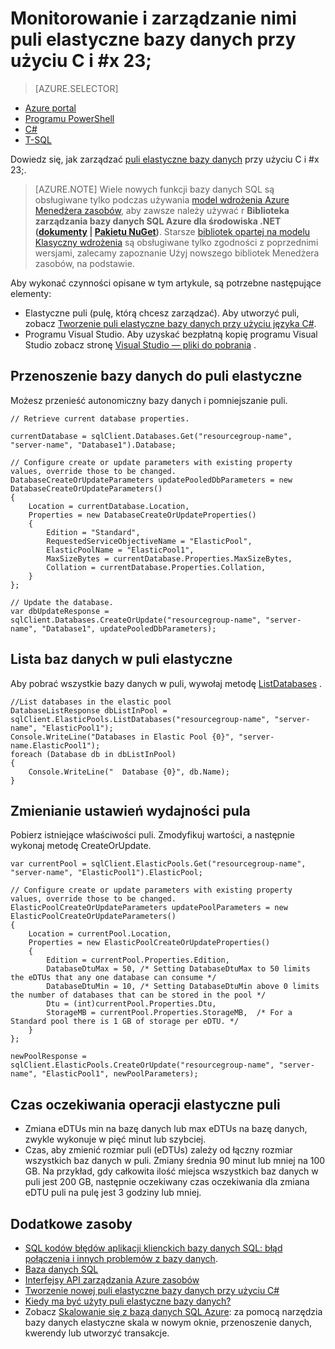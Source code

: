 <properties
    pageTitle="Monitorowanie i zarządzanie nimi pula elastyczne bazy danych z C# | Microsoft Azure"
    description="Zarządzanie puli bazy danych SQL Azure elastyczne bazy danych przy użyciu technik projektowania bazy danych C#."
    services="sql-database"
    documentationCenter=""
    authors="stevestein"
    manager="jhubbard"
    editor=""/>

<tags
    ms.service="sql-database"
    ms.devlang="NA"
    ms.topic="article"
    ms.tgt_pltfrm="csharp"
    ms.workload="data-management"
    ms.date="10/04/2016"
    ms.author="sstein"/>

# <a name="monitor-and-manage-an-elastic-database-pool-with-cx23"></a>Monitorowanie i zarządzanie nimi puli elastyczne bazy danych przy użyciu C i #x 23; 

> [AZURE.SELECTOR]
- [Azure portal](sql-database-elastic-pool-manage-portal.md)
- [Programu PowerShell](sql-database-elastic-pool-manage-powershell.md)
- [C#](sql-database-elastic-pool-manage-csharp.md)
- [T-SQL](sql-database-elastic-pool-manage-tsql.md)


Dowiedz się, jak zarządzać [puli elastyczne bazy danych](sql-database-elastic-pool.md) przy użyciu C i #x 23;. 

>[AZURE.NOTE] Wiele nowych funkcji bazy danych SQL są obsługiwane tylko podczas używania [model wdrożenia Azure Menedżera zasobów](../azure-resource-manager/resource-group-overview.md), aby zawsze należy używać r **Biblioteka zarządzania bazy danych SQL Azure dla środowiska .NET ([dokumenty](https://msdn.microsoft.com/library/azure/mt349017.aspx) | [Pakietu NuGet](https://www.nuget.org/packages/Microsoft.Azure.Management.Sql))**. Starsze [bibliotek opartej na modelu Klasyczny wdrożenia](https://www.nuget.org/packages/Microsoft.WindowsAzure.Management.Sql) są obsługiwane tylko zgodności z poprzednimi wersjami, zalecamy zapoznanie Użyj nowszego bibliotek Menedżera zasobów, na podstawie.

Aby wykonać czynności opisane w tym artykule, są potrzebne następujące elementy:

- Elastyczne puli (pulę, którą chcesz zarządzać). Aby utworzyć puli, zobacz [Tworzenie puli elastyczne bazy danych przy użyciu języka C#](sql-database-elastic-pool-create-csharp.md).
- Programu Visual Studio. Aby uzyskać bezpłatną kopię programu Visual Studio zobacz stronę [Visual Studio — pliki do pobrania](https://www.visualstudio.com/downloads/download-visual-studio-vs) .


## <a name="move-a-database-into-an-elastic-pool"></a>Przenoszenie bazy danych do puli elastyczne

Możesz przenieść autonomiczny bazy danych i pomniejszanie puli.  

    // Retrieve current database properties.

    currentDatabase = sqlClient.Databases.Get("resourcegroup-name", "server-name", "Database1").Database;

    // Configure create or update parameters with existing property values, override those to be changed.
    DatabaseCreateOrUpdateParameters updatePooledDbParameters = new DatabaseCreateOrUpdateParameters()
    {
        Location = currentDatabase.Location,
        Properties = new DatabaseCreateOrUpdateProperties()
        {
            Edition = "Standard",
            RequestedServiceObjectiveName = "ElasticPool",
            ElasticPoolName = "ElasticPool1",
            MaxSizeBytes = currentDatabase.Properties.MaxSizeBytes,
            Collation = currentDatabase.Properties.Collation,
        }
    };

    // Update the database.
    var dbUpdateResponse = sqlClient.Databases.CreateOrUpdate("resourcegroup-name", "server-name", "Database1", updatePooledDbParameters);

## <a name="list-databases-in-an-elastic-pool"></a>Lista baz danych w puli elastyczne

Aby pobrać wszystkie bazy danych w puli, wywołaj metodę [ListDatabases](https://msdn.microsoft.com/library/microsoft.azure.management.sql.elasticpooloperationsextensions.listdatabases) .

    //List databases in the elastic pool
    DatabaseListResponse dbListInPool = sqlClient.ElasticPools.ListDatabases("resourcegroup-name", "server-name", "ElasticPool1");
    Console.WriteLine("Databases in Elastic Pool {0}", "server-name.ElasticPool1");
    foreach (Database db in dbListInPool)
    {
        Console.WriteLine("  Database {0}", db.Name);
    }

## <a name="change-performance-settings-of-a-pool"></a>Zmienianie ustawień wydajności pula

Pobierz istniejące właściwości puli. Zmodyfikuj wartości, a następnie wykonaj metodę CreateOrUpdate.

    var currentPool = sqlClient.ElasticPools.Get("resourcegroup-name", "server-name", "ElasticPool1").ElasticPool;

    // Configure create or update parameters with existing property values, override those to be changed.
    ElasticPoolCreateOrUpdateParameters updatePoolParameters = new ElasticPoolCreateOrUpdateParameters()
    {
        Location = currentPool.Location,
        Properties = new ElasticPoolCreateOrUpdateProperties()
        {
            Edition = currentPool.Properties.Edition,
            DatabaseDtuMax = 50, /* Setting DatabaseDtuMax to 50 limits the eDTUs that any one database can consume */
            DatabaseDtuMin = 10, /* Setting DatabaseDtuMin above 0 limits the number of databases that can be stored in the pool */
            Dtu = (int)currentPool.Properties.Dtu,
            StorageMB = currentPool.Properties.StorageMB,  /* For a Standard pool there is 1 GB of storage per eDTU. */
        }
    };

    newPoolResponse = sqlClient.ElasticPools.CreateOrUpdate("resourcegroup-name", "server-name", "ElasticPool1", newPoolParameters);


## <a name="latency-of-elastic-pool-operations"></a>Czas oczekiwania operacji elastyczne puli

- Zmiana eDTUs min na bazę danych lub max eDTUs na bazę danych, zwykle wykonuje w pięć minut lub szybciej.
- Czas, aby zmienić rozmiar puli (eDTUs) zależy od łączny rozmiar wszystkich baz danych w puli. Zmiany średnia 90 minut lub mniej na 100 GB. Na przykład, gdy całkowita ilość miejsca wszystkich baz danych w puli jest 200 GB, następnie oczekiwany czas oczekiwania dla zmiana eDTU puli na pulę jest 3 godziny lub mniej.




## <a name="additional-resources"></a>Dodatkowe zasoby

- [SQL kodów błędów aplikacji klienckich bazy danych SQL: błąd połączenia i innych problemów z bazy danych](sql-database-develop-error-messages.md).
- [Baza danych SQL](https://azure.microsoft.com/documentation/services/sql-database/)
- [Interfejsy API zarządzania Azure zasobów](https://msdn.microsoft.com/library/azure/dn948464.aspx)
- [Tworzenie nowej puli elastyczne bazy danych przy użyciu C#](sql-database-elastic-pool-create-csharp.md)
- [Kiedy ma być użyty puli elastyczne bazy danych?](sql-database-elastic-pool-guidance.md)
- Zobacz [Skalowanie się z bazą danych SQL Azure](sql-database-elastic-scale-introduction.md): za pomocą narzędzia bazy danych elastyczne skala w nowym oknie, przenoszenie danych, kwerendy lub utworzyć transakcje.

